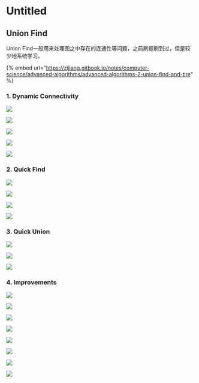 # Untitled

## Union Find

Union Find一般用来处理图之中存在的连通性等问题，之前刷题刷到过，但是较少地系统学习。

{% embed url="https://zijiang.gitbook.io/notes/computer-science/advanced-algorithms/advanced-algorithms-2-union-find-and-tire" %}

### 1. Dynamic Connectivity

![](../../.gitbook/assets/screen-shot-2018-11-20-at-11.15.44-am.png)

![](../../.gitbook/assets/screen-shot-2018-11-20-at-11.17.06-am.png)

![](../../.gitbook/assets/screen-shot-2018-11-20-at-11.17.37-am.png)

![](../../.gitbook/assets/screen-shot-2018-11-20-at-11.18.15-am.png)

![](../../.gitbook/assets/screen-shot-2018-11-20-at-11.19.36-am.png)

### 2. Quick Find

![](../../.gitbook/assets/screen-shot-2018-11-20-at-11.20.58-am.png)

![](../../.gitbook/assets/screen-shot-2018-11-20-at-11.21.48-am.png)

![](../../.gitbook/assets/screen-shot-2018-11-20-at-11.23.16-am.png)

![](../../.gitbook/assets/screen-shot-2018-11-20-at-11.24.03-am.png)

### 3. Quick Union

![](../../.gitbook/assets/screen-shot-2018-11-20-at-11.24.53-am.png)

![](../../.gitbook/assets/screen-shot-2018-11-20-at-11.25.16-am.png)

![](../../.gitbook/assets/screen-shot-2018-11-20-at-11.28.37-am.png)

### 4. Improvements

![](../../.gitbook/assets/screen-shot-2018-11-20-at-11.29.23-am.png)

![](../../.gitbook/assets/screen-shot-2018-11-20-at-11.29.47-am.png)

![](../../.gitbook/assets/screen-shot-2018-11-20-at-11.30.07-am.png)

![](../../.gitbook/assets/screen-shot-2018-11-20-at-11.30.32-am.png)

![](../../.gitbook/assets/screen-shot-2018-11-20-at-11.30.53-am.png)

![](../../.gitbook/assets/screen-shot-2018-11-20-at-11.31.10-am.png)

![](../../.gitbook/assets/screen-shot-2018-11-20-at-11.31.28-am.png)

![](../../.gitbook/assets/screen-shot-2018-11-20-at-11.31.45-am.png)

